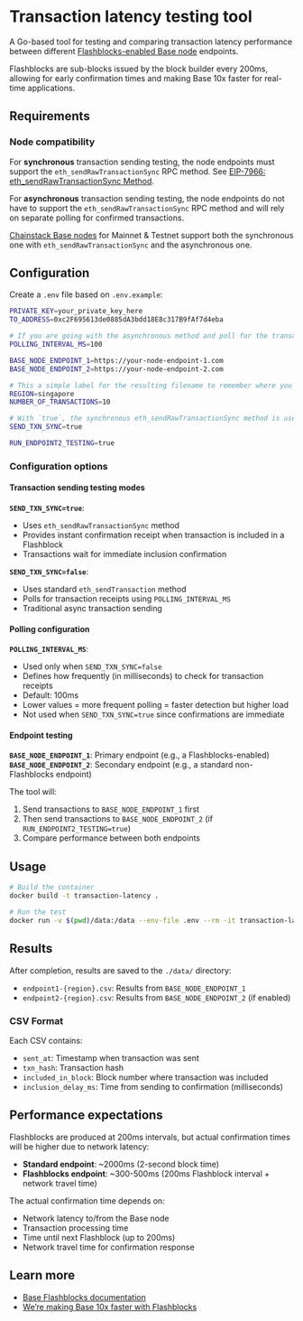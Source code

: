 # Transaction latency testing tool

A Go-based tool for testing and comparing transaction latency performance between different [Flashblocks-enabled Base node](https://blog.base.dev/accelerating-base-with-flashblocks) endpoints.

Flashblocks are sub-blocks issued by the block builder every 200ms, allowing for early confirmation times and making Base 10x faster for real-time applications.

## Requirements

### Node compatibility

For **synchronous** transaction sending testing, the node endpoints must support the `eth_sendRawTransactionSync` RPC method. See [EIP-7966: eth_sendRawTransactionSync Method](https://eips.ethereum.org/EIPS/eip-7966).

For **asynchronous** transaction sending testing, the node endpoints do not have to support the `eth_sendRawTransactionSync` RPC method and will rely on separate polling for confirmed transactions.

[Chainstack Base nodes](https://chainstack.com/build-better-with-base/) for Mainnet & Testnet support both the synchronous one with `eth_sendRawTransactionSync` and the asynchronous one.

## Configuration

Create a `.env` file based on `.env.example`:

```bash
PRIVATE_KEY=your_private_key_here
TO_ADDRESS=0xc2F695613de0885dA3bdd18E8c317B9fAf7d4eba

# If you are going with the asynchronous method and poll for the transaction receipts separately
POLLING_INTERVAL_MS=100

BASE_NODE_ENDPOINT_1=https://your-node-endpoint-1.com
BASE_NODE_ENDPOINT_2=https://your-node-endpoint-2.com

# This a simple label for the resulting filename to remember where you sent the test transactions from. Not used in any node routing.
REGION=singapore
NUMBER_OF_TRANSACTIONS=10

# With `true`, the synchronous eth_sendRawTransactionSync method is used. With `false`, the asynchronous method is used with POLLING_INTERVAL_MS=100
SEND_TXN_SYNC=true

RUN_ENDPOINT2_TESTING=true
```

### Configuration options

#### Transaction sending testing modes

**`SEND_TXN_SYNC=true`**: 
- Uses `eth_sendRawTransactionSync` method
- Provides instant confirmation receipt when transaction is included in a Flashblock
- Transactions wait for immediate inclusion confirmation

**`SEND_TXN_SYNC=false`**: 
- Uses standard `eth_sendTransaction` method
- Polls for transaction receipts using `POLLING_INTERVAL_MS`
- Traditional async transaction sending

#### Polling configuration

**`POLLING_INTERVAL_MS`**: 
- Used only when `SEND_TXN_SYNC=false`
- Defines how frequently (in milliseconds) to check for transaction receipts
- Default: 100ms
- Lower values = more frequent polling = faster detection but higher load
- Not used when `SEND_TXN_SYNC=true` since confirmations are immediate

#### Endpoint testing

**`BASE_NODE_ENDPOINT_1`**: Primary endpoint (e.g., a Flashblocks-enabled)
**`BASE_NODE_ENDPOINT_2`**: Secondary endpoint (e.g., a standard non-Flashblocks endpoint)

The tool will:
1. Send transactions to `BASE_NODE_ENDPOINT_1` first
2. Then send transactions to `BASE_NODE_ENDPOINT_2` (if `RUN_ENDPOINT2_TESTING=true`)
3. Compare performance between both endpoints

## Usage

```bash
# Build the container
docker build -t transaction-latency .

# Run the test
docker run -v $(pwd)/data:/data --env-file .env --rm -it transaction-latency
```

## Results

After completion, results are saved to the `./data/` directory:

- `endpoint1-{region}.csv`: Results from `BASE_NODE_ENDPOINT_1`
- `endpoint2-{region}.csv`: Results from `BASE_NODE_ENDPOINT_2` (if enabled)

### CSV Format

Each CSV contains:
- `sent_at`: Timestamp when transaction was sent
- `txn_hash`: Transaction hash
- `included_in_block`: Block number where transaction was included
- `inclusion_delay_ms`: Time from sending to confirmation (milliseconds)

## Performance expectations

Flashblocks are produced at 200ms intervals, but actual confirmation times will be higher due to network latency:

- **Standard endpoint**: ~2000ms (2-second block time)
- **Flashblocks endpoint**: ~300-500ms (200ms Flashblock interval + network travel time)

The actual confirmation time depends on:
- Network latency to/from the Base node
- Transaction processing time
- Time until next Flashblock (up to 200ms)
- Network travel time for confirmation response

## Learn more

- [Base Flashblocks documentation](https://docs.base.org/base-chain/flashblocks/apps)
- [We’re making Base 10x faster with Flashblocks](https://blog.base.dev/accelerating-base-with-flashblocks)
